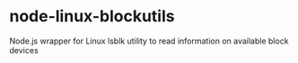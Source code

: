 node-linux-blockutils
=====================

Node.js wrapper for Linux lsblk utility to read information on available block devices
